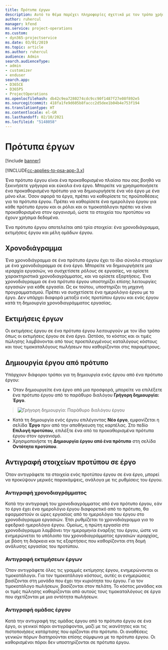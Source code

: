 ```yaml
---
title: Πρότυπα έργων
description: Αυτό το θέμα παρέχει πληροφορίες σχετικά με τον τρόπο χρήσης των προτύπων έργου για τη γρήγορη ρύθμιση του έργου.
author: ruhercul
manager: kfend
ms.service: project-operations
ms.custom:
- dyn365-projectservice
ms.date: 03/01/2019
ms.topic: article
ms.author: ruhercul
audience: Admin
search.audienceType:
- admin
- customizer
- enduser
search.app:
- D365CE
- D365PS
- ProjectOperations
ms.openlocfilehash: db42c9ea7280274cdc9cc90f1487f27e08f892e5
ms.sourcegitcommit: 418fa1fe9d605b8faccc2d5dee1b04b4e753f194
ms.translationtype: HT
ms.contentlocale: el-GR
ms.lasthandoff: 02/10/2021
ms.locfileid: "5148058"
---
```

# <a name="project-templates"></a>Πρότυπα έργων 

[!include [banner](../includes/psa-now-project-operations.md)]

[!INCLUDE[cc-applies-to-psa-app-3.x](../includes/cc-applies-to-psa-app-3x.md)]

Ένα πρότυπο έργου είναι ένα προκαθορισμένο πλαίσιο που σας βοηθά να ξεκινήσετε γρήγορα και εύκολα ένα έργο. Μπορείτε να χρησιμοποιήσετε ένα προκαθορισμένο πρότυπο για να δημιουργήσετε ένα νέο έργο με ένα μόνο κλικ. Όσον αφορά τα έργα, πρέπει να καθορίσετε τις προϋποθέσεις για τα πρότυπα έργου. Πρέπει να καθορίσετε ένα ημερολόγιο έργου για κάθε πρότυπο έργου και οι ρόλοι και οι τιμοκατάλογοι πρέπει να είναι προκαθορισμένα στον οργανισμό, ώστε τα στοιχεία του προτύπου να έχουν χρήσιμα δεδομένα.

Ένα πρότυπο έργου αποτελείται από τρία στοιχεία: ένα χρονοδιάγραμμα, εκτιμήσεις έργου και μέλη ομάδων έργου.

## <a name="schedule"></a>Χρονοδιάγραμμα

Ένα χρονοδιάγραμμα σε ένα πρότυπο έργου έχει το ίδιο σύνολο στοιχείων με ένα χρονοδιάγραμμα σε ένα έργο. Μπορείτε να δημιουργήσετε μια ιεραρχία εργασιών, να συσχετίσετε ρόλους σε εργασίες, να ορίσετε χαρακτηριστικά χρονοδιαγράμματος, και να ορίσετε εξαρτήσεις. Ένα χρονοδιάγραμμα σε ένα πρότυπο έργου υποστηρίζει επίσης λειτουργίες εργασιών για κάθε εργασία. Ως εκ τούτου, υποστηρίζει τη μηχανή προγραμματισμού. Πρέπει να συσχετίσετε ένα ημερολόγιο έργου με το έργο. Δεν υπάρχει διαφορά μεταξύ ενός προτύπου έργου και ενός έργου κατά τη δημιουργία χρονοδιαγράμματος εργασίας.

## <a name="project-estimates"></a>Εκτιμήσεις έργων

Οι εκτιμήσεις έργου σε ένα πρότυπο έργου λειτουργούν με τον ίδιο τρόπο όπως οι εκτιμήσεις έργου σε ένα έργο. Ωστόσο, το κόστος και οι τιμές πώλησης λαμβάνονται από τους προεπιλεγμένους καταλόγους κόστους και τους τιμοκαταλόγους πωλήσεων που καθορίζονται στις παραμέτρους.

## <a name="creating-a-project-from-a-template"></a>Δημιουργία έργου από πρότυπο
 
Υπάρχουν διάφοροι τρόποι για τη δημιουργία ενός έργου από ένα πρότυπο έργου:

- Όταν δημιουργείτε ένα έργο από μια προσφορά, μπορείτε να επιλέξετε ένα πρότυπο έργου από το παράθυρο διαλόγου **Γρήγορη δημιουργία: Έργο**.

> ![Γρήγορη δημιουργία: Παράθυρο διαλόγου έργου](media/project-11.png)

- Κατά τη δημιουργία ενός έργου επιλέγοντας **Νέο έργο**, εμφανίζεται η σελίδα **Έργο** πριν από την αποθήκευση της καρτέλας. Στο πεδίο **Επιλογή προτύπου**, επιλέξτε ένα από τα προκαθορισμένα πρότυπα έργου στον οργανισμό.
- Χρησιμοποιήστε τη **Δημιουργία έργου από ένα πρότυπο** στη σελίδα **Οντότητα προτύπου**.

## <a name="copying-components-of-template-to-project"></a>Αντιγραφή στοιχείων προτύπου σε έργο

Όταν αντιγράφετε τα στοιχεία ενός προτύπου έργου σε ένα έργο, μπορεί να προκύψουν μερικές παρακάμψεις, ανάλογα με τις ρυθμίσεις του έργου.

### <a name="copying-the-schedule"></a>Αντιγραφή χρονοδιαγράμματος

Κατά την αντιγραφή του χρονοδιαγράμματος από ένα πρότυπο έργου, εάν το έργο έχει ένα ημερολόγιο έργου διαφορετικό από το πρότυπο, θα εφαρμοστούν οι ώρες εργασίας από το ημερολόγιο του έργου στο χρονοδιάγραμμα εργασιών. Έτσι ρυθμίζεται το χρονοδιάγραμμα για το εφεδρικό ημερολόγιο έργου. Ομοίως, η πρώτη εργασία στο χρονοδιάγραμμα λαμβάνει την ημερομηνία έναρξης του έργου, ώστε να ενημερώνεται το υπόλοιπο του χρονοδιαγράμματος εργασιών ιεραρχίας, με βάση τη διάρκεια και τις εξαρτήσεις που καθορίζονται στη δομή ανάλυσης εργασίας του προτύπου. 

### <a name="copying-project-estimates"></a>Αντιγραφή εκτιμήσεων έργων 

Όταν αντιγράφετε όλες τις γραμμές εκτίμησης έργου, ενημερώνονται οι τιμοκατάλογοι. Για τον τιμοκατάλογο κόστους, αυτές οι ενημερώσεις βασίζονται στη μονάδα που έχει την κυριότητα του έργου. Για τον τιμοκατάλογο πωλήσεων, βασίζονται στον πελάτη. Το κόστος μονάδας και οι τιμές πώλησης καθορίζονται από αυτούς τους τιμοκαταλόγους σε έργα που σχετίζονται με μια οντότητα πωλήσεων.

### <a name="copying-a-project-team"></a>Αντιγραφή ομάδας έργου

Κατά την αντιγραφή της ομάδας έργου από το πρότυπο έργου σε ένα έργο, οι γενικοί πόροι αντιγράφονται, μαζί με τις ικανότητες και τις πιστοποιήσεις κατάρτισης που ορίζονται στο πρότυπο. Οι αναθέσεις γενικών πόρων διατηρούνται επίσης σύμφωνα με το πρότυπο έργου. Οι καθορισμένοι πόροι δεν υποστηρίζονται σε πρότυπα έργου.
